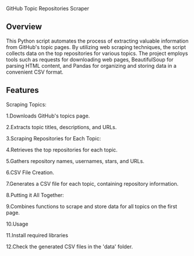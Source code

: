 GitHub Topic Repositories Scraper
## Overview
This Python script automates the process of extracting valuable information from GitHub's topic pages. 
By utilizing web scraping techniques, the script collects data on the top repositories for various topics.
The project employs tools such as requests for downloading web pages, BeautifulSoup for parsing HTML content,
and Pandas for organizing and storing data in a convenient CSV format.

## Features
Scraping Topics:

1.Downloads GitHub's topics page.

2.Extracts topic titles, descriptions, and URLs.

3.Scraping Repositories for Each Topic:


4.Retrieves the top repositories for each topic.

5.Gathers repository names, usernames, stars, and URLs.

6.CSV File Creation.


7.Generates a CSV file for each topic, containing repository information.

8.Putting it All Together:


9.Combines functions to scrape and store data for all topics on the first page.

10.Usage

11.Install required libraries

12.Check the generated CSV files in the 'data' folder.


